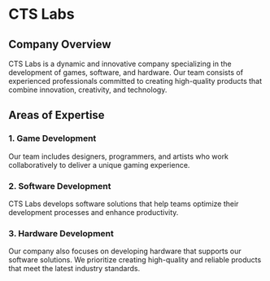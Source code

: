 # CTS Labs

## Company Overview

CTS Labs is a dynamic and innovative company specializing in the development of games, software, and hardware. Our team consists of experienced professionals committed to creating high-quality products that combine innovation, creativity, and technology.

## Areas of Expertise

### 1. Game Development

Our team includes designers, programmers, and artists who work collaboratively to deliver a unique gaming experience.

### 2. Software Development

CTS Labs develops software solutions that help teams optimize their development processes and enhance productivity.

### 3. Hardware Development

Our company also focuses on developing hardware that supports our software solutions. We prioritize creating high-quality and reliable products that meet the latest industry standards.
